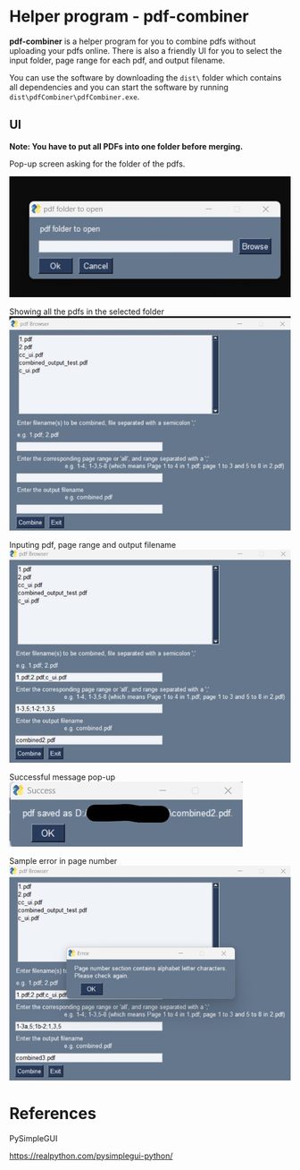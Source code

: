 # Helper program - pdf-combiner

**pdf-combiner** is a helper program for you to combine pdfs without uploading your pdfs online. 
There is also a friendly UI for you to select the input folder, page range for each pdf, and output filename.

You can use the software by downloading the `dist\` folder which contains all dependencies and you can start the software by running `dist\pdfCombiner\pdfCombiner.exe`.

## UI

**Note: You have to put all PDFs into one folder before merging.**

Pop-up screen asking for the folder of the pdfs.


![pdf-folder](pictures/UI-1.jpg)

Showing all the pdfs in the selected folder
![display-pdf](pictures/UI-2.jpg)

Inputing pdf,  page range and output filename
![display-input](pictures/UI-3.jpg)

Successful message pop-up
![display-successful](pictures/UI-4.jpg)

Sample error in page number
![display-error1](pictures/UI-5.jpg)


# References
PySimpleGUI

https://realpython.com/pysimplegui-python/

